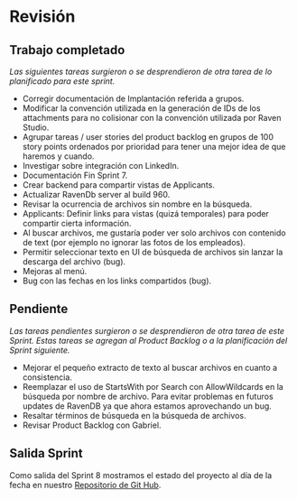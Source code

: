 # Revisión

## Trabajo completado

*Las siguientes tareas surgieron o se desprendieron de otra tarea de lo planificado para este sprint.*

* Corregir documentación de Implantación referida a grupos.
* Modificar la convención utilizada en la generación de IDs de los attachments para no colisionar con la convención utilizada por Raven Studio.
* Agrupar tareas / user stories  del product backlog en grupos de 100 story points ordenados por prioridad para tener una mejor idea de que haremos y cuando.
* Investigar sobre integración con LinkedIn.
* Documentación Fin Sprint 7.
* Crear backend para compartir vistas de Applicants.
* Actualizar RavenDb server al build 960.
* Revisar la ocurrencia de archivos sin nombre en la búsqueda.
* Applicants: Definir links para vistas (quizá temporales) para poder compartir cierta información.
* Al buscar archivos, me gustaría poder ver solo archivos con contenido de text  (por ejemplo no ignorar las fotos de los empleados).
* Permitir seleccionar texto en UI de búsqueda de archivos sin lanzar la descarga del archivo (bug).
* Mejoras al menú.
* Bug con las fechas en los links compartidos (bug).


## Pendiente

 *Las tareas pendientes surgieron o se desprendieron de otra tarea de este Sprint. Estas tareas se agregan al Product Backlog o a la planificación del Sprint siguiente.*

* Mejorar el pequeño extracto de texto al buscar archivos en cuanto a consistencia.
* Reemplazar el uso de StartsWith por Search con AllowWildcards en la búsqueda por nombre de archivo. Para evitar problemas en futuros updates de RavenDB ya que ahora estamos aprovechando un bug.
* Resaltar términos de búsqueda  en la búsqueda de archivos.
* Revisar Product Backlog con Gabriel.


## Salida Sprint 

Como salida del Sprint 8 mostramos el estado del proyecto al día de la fecha en nuestro [Repositorio de Git Hub](https://github.com/CommonJobs/CommonJobs/tree/Fin-Sprint-08 ).